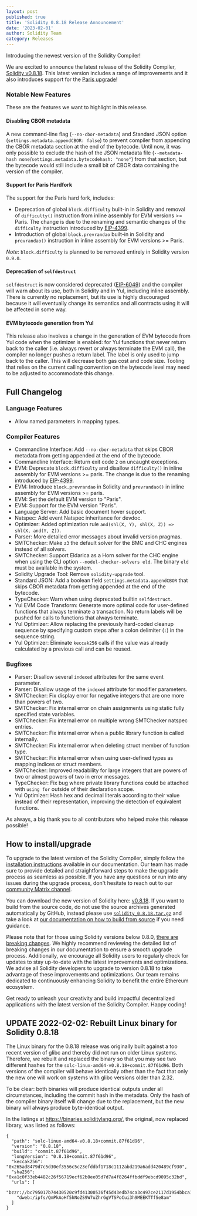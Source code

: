 ```yaml
---
layout: post
published: true
title: 'Solidity 0.8.18 Release Announcement'
date: '2023-02-01'
author: Solidity Team
category: Releases
---
```


Introducing the newest version of the Solidity Compiler!

We are excited to announce the latest release of the Solidity Compiler, [Solidity v0.8.18](https://github.com/ethereum/solidity/releases/tag/v0.8.18). 
This latest version includes a range of improvements and it also introduces support for the [Paris upgrade](https://blog.ethereum.org/2022/08/24/mainnet-merge-announcement)!

### Notable New Features
These are the features we want to highlight in this release.

#### Disabling CBOR metadata
A new command-line flag (`--no-cbor-metadata`) and Standard JSON option (`settings.metadata.appendCBOR: false`) to prevent compiler from appending the CBOR metadata section at the end of the bytecode. 
Until now, it was only possible to exclude the hash of the JSON metadata file (`--metadata-hash none`/`settings.metadata.bytecodehash: "none"`) from that section, but the bytecode would still include a small bit of CBOR data containing the version of the compiler.

#### Support for Paris Hardfork
The support for the Paris hard fork, includes: 
* Deprecation of global `block.difficulty` built-in in Solidity and removal of `difficulty()` instruction from inline assembly for EVM versions >= Paris. The change is due to the renaming and semantic changes of the `difficulty` instruction introduced by [EIP-4399](https://eips.ethereum.org/EIPS/eip-4399).
* Introduction of global `block.prevrandao` built-in in Solidity and `prevrandao()` instruction in inline assembly for EVM versions >= Paris.

*Note*: `block.difficulty` is planned to be removed entirely in Solidity version `0.9.0`.

#### Deprecation of `selfdestruct`
`selfdestruct` is now considered deprecated ([EIP-6049](https://eips.ethereum.org/EIPS/eip-6049)) and the compiler will warn about its use, both in Solidity and in Yul, including inline assembly. 
There is currently no replacement, but its use is highly discouraged because it will eventually change its semantics and all contracts using it will be affected in some way.

#### EVM bytecode generation from Yul 
This release also involves a change in the generation of EVM bytecode from Yul code when the optimizer is enabled: for Yul functions that never return back to the caller (i.e. always revert or always terminate the EVM call), the compiler no longer pushes a return label. 
The label is only used to jump back to the caller. This will decrease both gas cost and code size. 
Tooling that relies on the current calling convention on the bytecode level may need to be adjusted to accommodate this change.

## Full Changelog
### Language Features
 * Allow named parameters in mapping types.

### Compiler Features
 * Commandline Interface: Add ``--no-cbor-metadata`` that skips CBOR metadata from getting appended at the end of the bytecode.
 * Commandline Interface: Return exit code ``2`` on uncaught exceptions.
 * EVM: Deprecate ``block.difficulty`` and disallow ``difficulty()`` in inline assembly for EVM versions >= paris. The change is due to the renaming introduced by [EIP-4399](https://eips.ethereum.org/EIPS/eip-4399).
 * EVM: Introduce ``block.prevrandao`` in Solidity and ``prevrandao()`` in inline assembly for EVM versions >= paris.
 * EVM: Set the default EVM version to "Paris".
 * EVM: Support for the EVM version "Paris".
 * Language Server: Add basic document hover support.
 * Natspec: Add event Natspec inheritance for devdoc.
 * Optimizer: Added optimization rule ``and(shl(X, Y), shl(X, Z)) => shl(X, and(Y, Z))``.
 * Parser: More detailed error messages about invalid version pragmas.
 * SMTChecker: Make ``z3`` the default solver for the BMC and CHC engines instead of all solvers.
 * SMTChecker: Support Eldarica as a Horn solver for the CHC engine when using the CLI option ``--model-checker-solvers eld``. The binary ``eld`` must be available in the system.
 * Solidity Upgrade Tool: Remove ``solidity-upgrade`` tool.
 * Standard JSON: Add a boolean field ``settings.metadata.appendCBOR`` that skips CBOR metadata from getting appended at the end of the bytecode.
 * TypeChecker: Warn when using deprecated builtin ``selfdestruct``.
 * Yul EVM Code Transform: Generate more optimal code for user-defined functions that always terminate a transaction. No return labels will be pushed for calls to functions that always terminate.
 * Yul Optimizer: Allow replacing the previously hard-coded cleanup sequence by specifying custom steps after a colon delimiter (``:``) in the sequence string.
 * Yul Optimizer: Eliminate ``keccak256`` calls if the value was already calculated by a previous call and can be reused.


### Bugfixes
 * Parser: Disallow several ``indexed`` attributes for the same event parameter.
 * Parser: Disallow usage of the ``indexed`` attribute for modifier parameters.
 * SMTChecker: Fix display error for negative integers that are one more than powers of two.
 * SMTChecker: Fix internal error on chain assignments using static fully specified state variables.
 * SMTChecker: Fix internal error on multiple wrong SMTChecker natspec entries.
 * SMTChecker: Fix internal error when a public library function is called internally.
 * SMTChecker: Fix internal error when deleting struct member of function type.
 * SMTChecker: Fix internal error when using user-defined types as mapping indices or struct members.
 * SMTChecker: Improved readability for large integers that are powers of two or almost powers of two in error messages.
 * TypeChecker: Fix bug where private library functions could be attached with ``using for`` outside of their declaration scope.
 * Yul Optimizer: Hash hex and decimal literals according to their value instead of their representation, improving the detection of equivalent functions.

As always, a big thank you to all contributors who helped make this release possible!

## How to install/upgrade
To upgrade to the latest version of the Solidity Compiler, simply follow the [installation instructions](https://docs.soliditylang.org/en/v0.8.18/installing-solidity.html) available in our documentation. 
Our team has made sure to provide detailed and straightforward steps to make the upgrade process as seamless as possible. If you have any questions or run into any issues during the upgrade process, don't hesitate to reach out to our [community Matrix channel](https://matrix.to/#/#ethereum_solidity:gitter.im). 

You can download the new version of Solidity here: [v0.8.18](https://github.com/ethereum/solidity/releases/tag/v0.8.18).
If you want to build from the source code, do not use the source archives generated automatically by GitHub, instead please use [`solidity_0.8.18.tar.gz`](https://github.com/ethereum/solidity/releases/download/v0.8.18/solidity_0.8.18.tar.gz) and take a look at [our documentation on how to build from source](https://docs.soliditylang.org/en/v0.8.18/installing-solidity.html#building-from-source) if you need guidance.

Please note that for those using Solidity versions below 0.8.0, [there are breaking changes](https://docs.soliditylang.org/en/v0.8.18/080-breaking-changes.html). 
We highly recommend reviewing the detailed list of breaking changes in our documentation to ensure a smooth upgrade process. Additionally, we encourage all Solidity users to regularly check for updates to stay up-to-date with the latest improvements and optimizations.
We advise all Solidity developers to upgrade to version 0.8.18 to take advantage of these improvements and optimizations. Our team remains dedicated to continuously enhancing Solidity to benefit the entire Ethereum ecosystem.

Get ready to unleash your creativity and build impactful decentralized applications with the latest version of the Solidity Compiler. Happy coding!

## UPDATE 2022-02-02: Rebuilt Linux binary for Solidity 0.8.18

The Linux binary for the 0.8.18 release was originally built against a too recent version of glibc and thereby did not run on older Linux systems. 
Therefore, we rebuilt and replaced the binary so that you may see two different hashes for the ``solc-linux-amd64-v0.8.18+commit.87f61d96``. 
Both versions of the compiler will behave identically other than the fact that only the new one will work on systems with glibc versions older than 2.32.

To be clear: both binaries will produce identical outputs under all circumstances, including the commit hash in the metadata. Only the hash of the compiler binary itself will change due to the replacement, but the new binary will always produce byte-identical output.

In the listings at https://binaries.soliditylang.org/, the original, now replaced library, was listed as follows:

```
{
  "path": "solc-linux-amd64-v0.8.18+commit.87f61d96",
  "version": "0.8.18",
  "build": "commit.87f61d96",
  "longVersion": "0.8.18+commit.87f61d96",
  "keccak256": "0x265ad8479d7c5d30ef3556c5c23efddbf1718c1112abd219a6add420489cf930",
  "sha256": "0xa1c0f33eb4482c26f56719ecf62b0ee05d7d7a4f8264ffbddf9ebcd9095c32bd",
  "urls": [
    "bzzr://bc795017b74430520c9fd41300536f45d43edb74ca3c497ce2117d1954bbca12",
    "dweb:/ipfs/QmPkAoHf5hNoZS9W7uZhrGgVTSPoCui3h9MEEKTTfSe8am"
  ]
}
```
